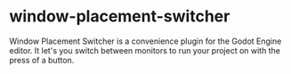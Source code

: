 # window-placement-switcher
Window Placement Switcher is a convenience plugin for the Godot Engine editor. It let's you switch between monitors to run your project on with the press of a button.
